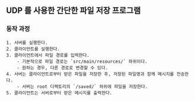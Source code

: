 ## UDP 를 사용한 간단한 파일 저장 프로그램

### 동작 과정

```
1. 서버를 실행한다.
2. 클라이언트를 실행한다.
3. 클라이언트에서 파일 경로를 입력한다.
    - 기본적으로 파일 경로는 `src/main/resources/` 하위이다.
    - 원하는 경우, 다른 경로로 변경할 수 있다.
4. 서버는 클라이언트로부터 받은 파일을 저장한 후, 저장된 파일명과 함께 메시지를 전송한다.
    - 서버는 root 디렉토리의 `/saved/` 하위에 파일을 저장한다.
5. 클라이언트는 서버로부터 받은 메시지를 출력한다.
```
